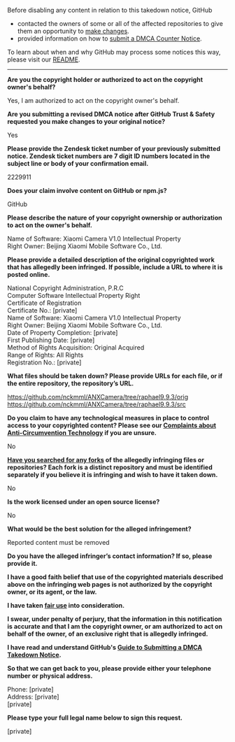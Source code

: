 Before disabling any content in relation to this takedown notice, GitHub
- contacted the owners of some or all of the affected repositories to give them an opportunity to [make changes](https://docs.github.com/en/github/site-policy/dmca-takedown-policy#a-how-does-this-actually-work).
- provided information on how to [submit a DMCA Counter Notice](https://docs.github.com/en/articles/guide-to-submitting-a-dmca-counter-notice).

To learn about when and why GitHub may process some notices this way, please visit our [README](https://github.com/github/dmca/blob/master/README.md#anatomy-of-a-takedown-notice).

---

**Are you the copyright holder or authorized to act on the copyright owner's behalf?**

Yes, I am authorized to act on the copyright owner's behalf.

**Are you submitting a revised DMCA notice after GitHub Trust & Safety requested you make changes to your original notice?**

Yes

**Please provide the Zendesk ticket number of your previously submitted notice. Zendesk ticket numbers are 7 digit ID numbers located in the subject line or body of your confirmation email.**

2229911

**Does your claim involve content on GitHub or npm.js?**

GitHub

**Please describe the nature of your copyright ownership or authorization to act on the owner's behalf.**

Name of Software: Xiaomi Camera V1.0 Intellectual Property  
Right Owner: Beijing Xiaomi Mobile Software Co., Ltd.

**Please provide a detailed description of the original copyrighted work that has allegedly been infringed. If possible, include a URL to where it is posted online.**

National Copyright Administration, P.R.C  
Computer Software Intellectual Property Right  
Certificate of Registration  
Certificate No.: [private]  
Name of Software: Xiaomi Camera V1.0 Intellectual Property  
Right Owner: Beijing Xiaomi Mobile Software Co., Ltd.  
Date of Property Completion: [private]  
First Publishing Date: [private]  
Method of Rights Acquisition: Original Acquired  
Range of Rights: All Rights  
Registration No.: [private]  

**What files should be taken down? Please provide URLs for each file, or if the entire repository, the repository’s URL.**

https://github.com/nckmml/ANXCamera/tree/raphael9.9.3/orig  
https://github.com/nckmml/ANXCamera/tree/raphael9.9.3/src

**Do you claim to have any technological measures in place to control access to your copyrighted content? Please see our <a href="https://docs.github.com/articles/guide-to-submitting-a-dmca-takedown-notice#complaints-about-anti-circumvention-technology">Complaints about Anti-Circumvention Technology</a> if you are unsure.**

No

**<a href="https://docs.github.com/articles/dmca-takedown-policy#b-what-about-forks-or-whats-a-fork">Have you searched for any forks</a> of the allegedly infringing files or repositories? Each fork is a distinct repository and must be identified separately if you believe it is infringing and wish to have it taken down.**

No

**Is the work licensed under an open source license?**

No

**What would be the best solution for the alleged infringement?**

Reported content must be removed

**Do you have the alleged infringer’s contact information? If so, please provide it.**

**I have a good faith belief that use of the copyrighted materials described above on the infringing web pages is not authorized by the copyright owner, or its agent, or the law.**

**I have taken <a href="https://www.lumendatabase.org/topics/22">fair use</a> into consideration.**

**I swear, under penalty of perjury, that the information in this notification is accurate and that I am the copyright owner, or am authorized to act on behalf of the owner, of an exclusive right that is allegedly infringed.**

**I have read and understand GitHub's <a href="https://docs.github.com/articles/guide-to-submitting-a-dmca-takedown-notice/">Guide to Submitting a DMCA Takedown Notice</a>.**

**So that we can get back to you, please provide either your telephone number or physical address.**

Phone: [private]  
Address: [private]  
[private]  

**Please type your full legal name below to sign this request.**

[private]  

